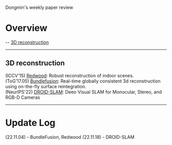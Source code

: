 Dongmin's weekly paper review
# Overview
-- [3D reconstruction](#3D-reconstruction)

---
## 3D reconstruction
(ICCV'15) [Redwood](https://github.com/Dongmingo/Paper_review/blob/main/Dongmin/RGBD%20reconstruction/Redwood.md): Robust reconstruction of indoor scenes.  
(ToG'17.05) [Bundlefusion](https://github.com/Dongmingo/Paper_review/blob/main/Dongmin/RGBD%20reconstruction/BundleFusion.md): Real-time globally consistent 3d reconstruction using on-the-fly surface reintegration.  
(NeurIPS'22) [DROID-SLAM](https://github.com/princeton-vl/DROID-SLAM): Deeo Visual SLAM for Monocular, Stereo, and RGB-D Cameras

---
# Update Log
(22.11.04) - BundleFusion, Redwood
(22.11.18) - DROID-SLAM
